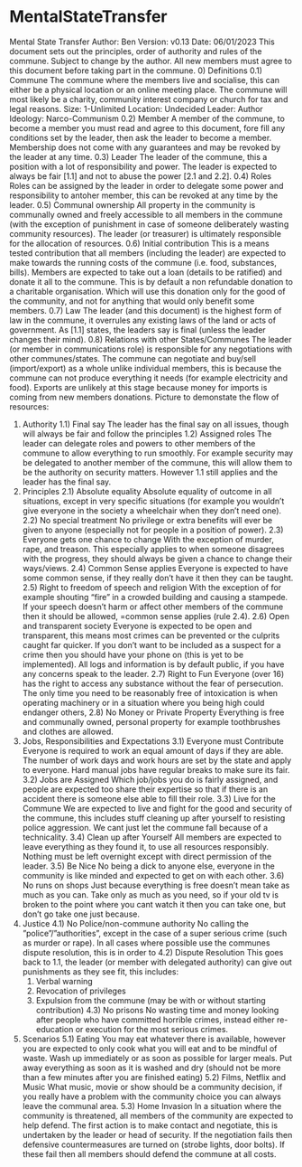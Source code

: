 # MentalStateTransfer

Mental State Transfer
Author: Ben
Version: v0.13
Date: 06/01/2023
This document sets out the principles, order of authority and rules of the commune. Subject to change by the author. All new members must agree to this document before taking part in the commune.
0) Definitions
0.1) Commune
The commune where the members live and socialise, this can either be a physical location or an online meeting place. The commune will most likely be a charity, community interest company or church for tax and legal reasons.
Size: 1-Unlimited
Location: Undecided
Leader: Author
Ideology: Narco-Communism
0.2) Member
A member of the commune, to become a member you must read and agree to this document, fore fill any conditions set by the leader, then ask the leader to become a member. Membership does not come with any guarantees and may be revoked by the leader at any time.
0.3) Leader
The leader of the commune, this a position with a lot of responsibility and power. The leader is expected to always be fair [1.1] and not to abuse the power [2.1 and 2.2].
0.4) Roles
Roles can be assigned by the leader in order to delegate some power and responsibility to antoher member, this can be revoked at any time by the leader.
0.5) Communal ownership
All property in the community is communally owned and freely accessible to all members in the commune (with the exception of punishment in case of someone deliberately wasting community resources). The leader (or treasurer) is ultimately responsible for the allocation of resources. 
0.6) Initial contribution
This is a means tested contribution that all members (including the leader) are expected to make towards the running costs of the commune (i.e. food, substances, bills). Members are expected to take out a loan (details to be ratified) and donate it all to the commune. This is by default a non refundable donation to a charitable organisation. Which will use this donation only for the good of the community, and not for anything that would only benefit some members.
0.7) Law 
The leader (and this document) is the highest form of law in the commune, it overrules any existing laws of the land or acts of government. As [1.1] states, the leaders say is final (unless the leader changes their mind).
0.8) Relations with other States/Communes
The leader (or member in communications role) is responsible for any negotiations with other communes/states. The commune can negotiate and buy/sell (import/export) as a whole unlike individual members, this is because the commune can not produce everything it needs (for example electricity and food). Exports are unlikely at this stage because money for imports is coming from new members donations.
Picture to demonstate the flow of resources:

1) Authority
1.1) Final say
The leader has the final say on all issues, though will always be fair and follow the principles 
1.2) Assigned roles
The leader can delegate roles and powers to other members of the commune to allow everything to run smoothly. For example security may be delegated to another member of the commune, this will allow them to be the authority on security matters. However 1.1 still applies and the leader has the final say.
2) Principles
2.1) Absolute equality
Absolute equality of outcome in all situations, except in very specific situations (for example you wouldn’t give everyone in the society a wheelchair when they don’t need one).
2.2) No special treatment
No privilege or extra benefits will ever be given to anyone (especially not for people in a position of power).
2.3) Everyone gets one chance to change
With the exception of murder, rape, and treason. This especially applies to when someone disagrees with the progress, they should always be given a chance to change their ways/views.
2.4) Common Sense applies
Everyone is expected to have some common sense, if they really don’t have it then they can be taught.
2.5) Right to freedom of speech and religion
With the exception of for example shouting “fire” in a crowded building and causing a stampede. If your speech doesn’t harm or affect other members of the commune then it should be allowed, =common sense applies (rule 2.4).
2.6) Open and transparent society
Everyone is expected to be open and transparent, this means most crimes can be prevented or the culprits caught far quicker. If you don’t want to be included as a suspect for a crime then you should  have your phone on (this is yet to be implemented). All logs and information is by default public, if you have any concerns speak to the leader.
2.7) Right to Fun
Everyone (over 16) has the right to access any substance without the fear of persecution. The only time you need to be reasonably free of intoxication is when operating machinery or in a situation where you being high could endanger others,
2.8) No Money or Private Property
Everything is free and communally owned, personal property for example toothbrushes and clothes are allowed.
3) Jobs, Responsibilities and Expectations
3.1) Everyone must Contribute
Everyone is required to work an equal amount of days if they are able. The number of work days and work hours are set by the state and apply to everyone. Hard manual jobs have regular breaks to make sure its fair.
3.2) Jobs are Assigned
Which job/jobs you do is fairly assigned, and people are expected too share their expertise so that if there is an accident there is someone else able to fill their role.
3.3) Live for the Commune
We are expected to live and fight for the good and security of the commune, this includes stuff cleaning up after yourself to resisting police aggression. We cant just let the commune fall because of a technicality. 
3.4) Clean up after Yourself
All members are expected to leave everything as they found it, to use all resources responsibly. Nothing must be left overnight except with direct permission of the leader.
3.5) Be Nice
No being a dick to anyone else, everyone in the community is like minded and expected to get on with each other. 
3.6) No runs on shops
Just because everything is free doesn’t mean take as much as you can. Take only as much as you need, so if your old tv is broken to the point where you cant watch it then you can take one, but don’t go take one just because.
4) Justice
4.1) No Police/non-commune authority
No calling the ”police”/”authorities”, except in the case of a super serious crime (such as murder or rape). In all cases where possible use the communes dispute resolution, this is in order to 
4.2) Dispute Resolution
This goes back to 1.1, the leader (or member with delegated authority) can give out punishments as they see fit, this includes:
    1. Verbal warning
    2. Revocation of privileges 
    3. Expulsion from the commune (may be with or without starting contribution)
4.3) No prisons
No wasting time and money looking after people who have committed horrible crimes, instead either re-education or execution for the most serious crimes.
5) Scenarios
5.1) Eating
You may eat whatever there is available, however you are expected to only cook what you will eat and to be mindful of waste. Wash up immediately or as soon as possible for larger meals. Put away everything as soon as it is washed and dry (should not be more than a few minutes after you are finished eating)
5.2) Films, Netflix and Music
What music, movie or show should be a community decision, if you really have a problem with the community choice you can  always leave the communal area.
5.3) Home Invasion
In a situation where the community is threatened, all members of the community are expected to help defend. The first action is to make contact and negotiate, this is undertaken by the leader or head of security. If the negotiation fails then defensive countermeasures are turned on (strobe lights, door bolts). If these fail then all members should defend the commune at all costs.
